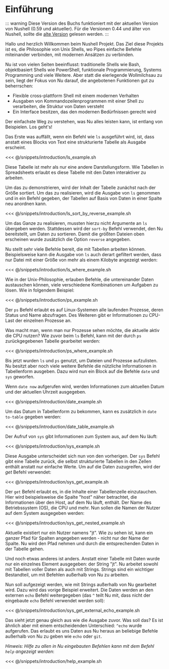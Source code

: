# Einführung

::: warning
Diese Version des Buchs funktioniert mit der aktuellen Version von Nushell (0.59 und aktueller).
Für die Versionen 0.44 und älter von Nushell, sollte die [alte Version](/old_book/) gelesen werden.
:::

Hallo und herzlich Willkommen beim Nushell Projekt. Das Ziel diese Projekts ist es, die Philosophie von Unix Shells, wo Pipes einfache Befehle miteinander verbinden, mit modernen Ansätzen zu verbinden.

Nu ist von vielen Seiten beeinflusst: traditionelle Shells wie Bash, objektbasiert Shells wie PowerShell, funktionale Programmierung, Systems Programming und viele Weitere. Aber statt die eierlegende Wollmilchsau zu sein, liegt der Fokus von Nu darauf, die angebotenen Funktionen gut zu beherrschen:

- Flexible cross-plattform Shell mit einem modernen Verhalten
- Ausgaben von Kommandozeilenprogrammen mit einer Shell zu verarbeiten, die Struktur von Daten versteht
- Ein Interface besitzen, das den modernen Bedürfnissen gerecht wird

Der einfachste Weg zu verstehen, was Nu alles leisten kann, ist entlang von Beispielen. Los geht's!

Das Erste was auffällt, wenn ein Befehl wie `ls` ausgeführt wird, ist, dass anstatt eines Blocks von Text eine strukturierte Tabelle als Ausgabe erscheint.

<<< @/snippets/introduction/ls_example.sh

Diese Tabelle ist mehr als nur eine andere Darstellungsform. Wie Tabellen in Spreadsheets erlaubt es diese Tabelle mit den Daten interaktiver zu arbeiten.

Um das zu demonstrieren, wird der Inhalt der Tabelle zunächst nach der Größe sortiert. Um das zu realisieren, wird die Ausgabe von `ls` genommen und in ein Befehl gegeben, der Tabellen auf Basis von Daten in einer Spalte neu anordnen kann.

<<< @/snippets/introduction/ls_sort_by_reverse_example.sh

Um das Ganze zu realisieren, mussten hierzu nicht Argumente an `ls` übergeben werden. Stattdessen wird der `sort-by` Befehl verwendet, den Nu bereitstellt, um Daten zu sortieren. Damit die größten Dateien oben erscheinen wurde zusätzlich die Option `reverse` angegeben.

Nu stellt sehr viele Befehle bereit, die mit Tabellen arbeiten können. Beispielsweise kann die Ausgabe von `ls` auch derart gefiltert werden, dass nur Datei mit einer Größe von mehr als einem Kilobyte angezeigt werden:

<<< @/snippets/introduction/ls_where_example.sh

Wie in der Unix-Philosophie, erlauben Befehle, die untereinander Daten austauschen können, viele verschiedene Kombinationen um Aufgaben zu lösen. Wie in folgendem Beispiel:

<<< @/snippets/introduction/ps_example.sh

Der `ps` Befehl erlaubt es auf Linux-Systemen alle laufenden Prozesse, deren Status und Name abzufragen. Des Weiteren gibt er Informationen zu CPU-Last der einzelnen Prozesse an.

Was macht man, wenn man nur Prozesse sehen möchte, die aktuelle aktiv die CPU nutzen? Wie zuvor beim `ls` Befehl, kann mit der durch `ps` zurückgegebenen Tabelle gearbeitet werden:

<<< @/snippets/introduction/ps_where_example.sh

Bis jetzt wurden `ls` und `ps` genutzt, um Dateien und Prozesse aufzulisten. Nu besitzt aber noch viele weitere Befehle die nützliche Informationen in Tabellenform ausgeben. Dazu wird nun ein Block auf die Befehle `date` und `sys` geworfen.

Wenn `date now` aufgerufen wird, werden Informationen zum aktuellen Datum und der aktuellen Uhrzeit ausgegeben.

<<< @/snippets/introduction/date_example.sh

Um das Datum in Tabellenform zu bekommen, kann es zusätzlich in `date to-table` gegeben werden:

<<< @/snippets/introduction/date_table_example.sh

Der Aufruf von `sys` gibt Informationen zum System aus, auf dem Nu läuft:

<<< @/snippets/introduction/sys_example.sh

Diese Ausgabe unterscheidet sich nun von den vorherigen. Der `sys` Befehl gibt eine Tabelle zurück, die selbst strukturierte Tabellen in den Zellen enthält anstatt nur einfache Werte. Um auf die Daten zuzugreifen, wird der _get_ Befehl verwendet:

<<< @/snippets/introduction/sys_get_example.sh

Der `get` Befehl erlaubt es, in die Inhalte einer Tabellenzelle einzutauchen. Hier wird beispielsweise die Spalte "host" näher betrachtet, die Informationen über den Host, auf dem Nu läuft, enthält. Der Name des Betriebssystem (OS), die CPU und mehr. Nun sollen die Namen der Nutzer auf dem System ausgegeben werden:

<<< @/snippets/introduction/sys_get_nested_example.sh

Aktuelle existiert nur ein Nutzer namens "jt". Wie zu sehen ist, kann ein ganzer Pfad für Spalten angegeben werden - nicht nur der Name der Spalte. Nu wird den Pfad nehmen und durch die entsprechenden Daten in der Tabelle gehen.

Und noch etwas anderes ist anders. Anstatt einer Tabelle mit Daten wurde nur ein einzelnes Element ausgegeben: der String "jt". Nu arbeitet sowohl mit Tabellen voller Daten als auch mit Strings. Strings sind ein wichtiger Bestandteil, um mit Befehlen außerhalb von Nu zu arbeiten.

Nun soll aufgezeigt werden, wie mit Strings außerhalb von Nu gearbeitet wird. Dazu wird das vorige Beispiel erweitert. Die Daten werden an den externen `echo` Befehl weitergegeben (das `^` teilt Nu mit, dass nicht der eingebaute `echo` Befehl verwendet werden soll):

<<< @/snippets/introduction/sys_get_external_echo_example.sh

Das sieht jetzt genau gleich aus wie die Ausgabe zuvor. Was soll das? Es ist ähnlich aber mit einem entscheidenden Unterschied: `^echo` wurde aufgerufen. Das erlaubt es uns Daten aus Nu heraus an beliebige Befehle außerhalb von Nu zu geben wie `echo` oder `git`.

_Hinweis: Hilfe zu allen in Nu eingebauten Befehlen kann mit dem Befehl `help` angezeigt werden_:

<<< @/snippets/introduction/help_example.sh
